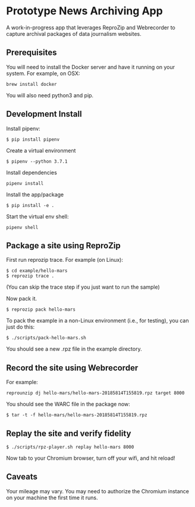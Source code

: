 # Prototype News Archiving App

A work-in-progress app that leverages ReproZip and Webrecorder to capture archival packages of data journalism websites.

## Prerequisites

You will need to install the Docker server and have it running on your system. For example, on OSX:

```
brew install docker
```

You will also need python3 and pip.

## Development Install

Install pipenv:

```
$ pip install pipenv
```

Create a virtual environment

```
$ pipenv --python 3.7.1
```

Install dependencies

```
pipenv install
```

Install the app/package

```
$ pip install -e .
```

Start the virtual env shell:

```
pipenv shell
```

## Package a site using ReproZip

First run reprozip trace. For example (on Linux):

```
$ cd example/hello-mars
$ reprozip trace .
```

(You can skip the trace step if you just want to run the sample)

Now pack it.

```
$ reprozip pack hello-mars
```

To pack the example in a non-Linux environment (i.e., for testing),
you can just do this:

```
$ ./scripts/pack-hello-mars.sh
```
You should see a new .rpz file in the example directory.


## Record the site using Webrecorder

For example:

```
reprounzip dj hello-mars/hello-mars-20185814T155819.rpz target 8000
```

You should see the WARC file in the package now:

```
$ tar -t -f hello-mars/hello-mars-20185814T155819.rpz
```

## Replay the site and verify fidelity

```
$ ./scripts/rpz-player.sh replay hello-mars 8000
```
Now tab to your Chromium browser, turn off your wifi, and hit reload!

## Caveats

Your mileage may vary. You may need to authorize the Chromium instance on your machine the first time it runs.
